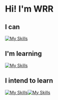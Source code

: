 # Hi! I'm WRR

<!--
<div style="display:flex; gap: 8px; align-items: center">
  <img src="https://github-readme-stats.vercel.app/api/top-langs/?username=WRR2001&layout=compact&hide_border=true" alt="">
  <img src="https://streak-stats.demolab.com?user=WRR2001&theme=vue&hide_border=true" alt="">
</div>
-->

## I can
[![My Skills](https://skillicons.dev/icons?i=html,css,sass,js,vue,pinia,vite,mysql,ps,figma&theme=light)](https://skillicons.dev)

## I'm learning
[![My Skills](https://skillicons.dev/icons?i=ts,react,redux,webpack,rollupjs,babel,git&theme=light)](https://skillicons.dev)

## I intend to learn
[![My Skills](https://skillicons.dev/icons?i=nextjs,nuxtjs,threejs,swift,dart,flutter,tailwind,nodejs,nginx,go,ai,unity,blender)](https://skillicons.dev)[![My Skills](https://skillicons.dev/icons?i=git&theme=light)](https://skillicons.dev)

<!--
**WRR2001/WRR2001** is a ✨ _special_ ✨ repository because its `README.md` (this file) appears on your GitHub profile.

Here are some ideas to get you started:

- 🔭 I’m currently working on ...
- 🌱 I’m currently learning ...
- 👯 I’m looking to collaborate on ...
- 🤔 I’m looking for help with ...
- 💬 Ask me about ...
- 📫 How to reach me: ...
- 😄 Pronouns: ...
- ⚡ Fun fact: ...
-->
